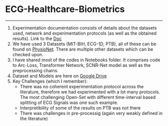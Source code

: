 # **ECG-Healthcare-Biometrics**
---

1. Experimentation documentation consists of details about the datasets used, network and experimentation protocols (as well as the obtained results). Link to the [Doc](https://docs.google.com/document/d/1OG9AVy24xzk5IjuLsir8rr-9SLH3W2ByKJwE6MGqhNw/edit?usp=sharing)
2. We have used 3 Datasets (MIT-BIH, ECG-1D, PTB), all of these can be found on [PhysioNet](https://physionet.org/about/database/). There are multiple other datasets which can be checked upon.
3. I have shared most of the codes in Notebooks folder. It comprises code to Arc-Loss, Transformer Network, SCNR-Net model as well as the preprocessing chains.
4. Dataset and Models are here on [Google Drive]()
5. Key Challenges (which I remember):
   * There was no coherent experimentation protocol across the literature, therefore we had experimented with a lot many protocols. The most challenging Open-Set with different time-interval based splitting of ECG Signals was one such example.
   * Interpretibility of some of the results on PTB was not there
   * There was challenges in pre-processig (again very weakly defined in the literature)
